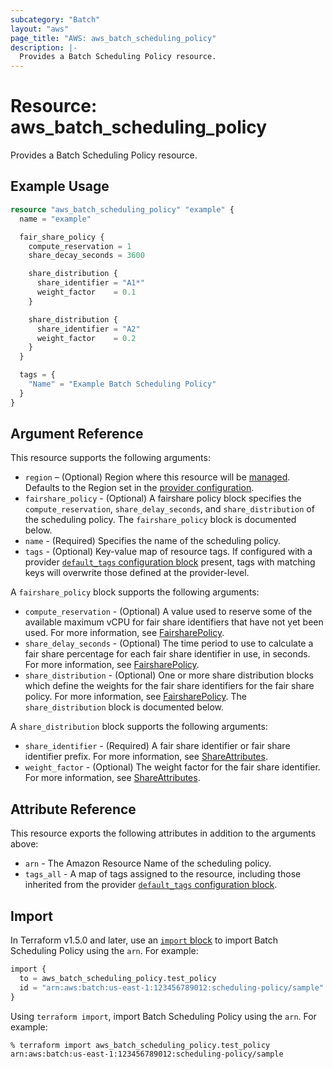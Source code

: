 ```yaml
---
subcategory: "Batch"
layout: "aws"
page_title: "AWS: aws_batch_scheduling_policy"
description: |-
  Provides a Batch Scheduling Policy resource.
---
```


# Resource: aws_batch_scheduling_policy

Provides a Batch Scheduling Policy resource.

## Example Usage

```terraform
resource "aws_batch_scheduling_policy" "example" {
  name = "example"

  fair_share_policy {
    compute_reservation = 1
    share_decay_seconds = 3600

    share_distribution {
      share_identifier = "A1*"
      weight_factor    = 0.1
    }

    share_distribution {
      share_identifier = "A2"
      weight_factor    = 0.2
    }
  }

  tags = {
    "Name" = "Example Batch Scheduling Policy"
  }
}
```

## Argument Reference

This resource supports the following arguments:

* `region` – (Optional) Region where this resource will be [managed](https://docs.aws.amazon.com/general/latest/gr/rande.html#regional-endpoints). Defaults to the Region set in the [provider configuration](https://registry.terraform.io/providers/hashicorp/aws/latest/docs#aws-configuration-reference).
* `fairshare_policy` - (Optional) A fairshare policy block specifies the `compute_reservation`, `share_delay_seconds`, and `share_distribution` of the scheduling policy. The `fairshare_policy` block is documented below.
* `name` - (Required) Specifies the name of the scheduling policy.
* `tags` - (Optional) Key-value map of resource tags. If configured with a provider [`default_tags` configuration block](https://registry.terraform.io/providers/hashicorp/aws/latest/docs#default_tags-configuration-block) present, tags with matching keys will overwrite those defined at the provider-level.

A `fairshare_policy` block supports the following arguments:

* `compute_reservation` - (Optional) A value used to reserve some of the available maximum vCPU for fair share identifiers that have not yet been used. For more information, see [FairsharePolicy](https://docs.aws.amazon.com/batch/latest/APIReference/API_FairsharePolicy.html).
* `share_delay_seconds` - (Optional) The time period to use to calculate a fair share percentage for each fair share identifier in use, in seconds. For more information, see [FairsharePolicy](https://docs.aws.amazon.com/batch/latest/APIReference/API_FairsharePolicy.html).
* `share_distribution` - (Optional) One or more share distribution blocks which define the weights for the fair share identifiers for the fair share policy. For more information, see [FairsharePolicy](https://docs.aws.amazon.com/batch/latest/APIReference/API_FairsharePolicy.html). The `share_distribution` block is documented below.

A `share_distribution` block supports the following arguments:

* `share_identifier` - (Required) A fair share identifier or fair share identifier prefix. For more information, see [ShareAttributes](https://docs.aws.amazon.com/batch/latest/APIReference/API_ShareAttributes.html).
* `weight_factor` - (Optional) The weight factor for the fair share identifier. For more information, see [ShareAttributes](https://docs.aws.amazon.com/batch/latest/APIReference/API_ShareAttributes.html).

## Attribute Reference

This resource exports the following attributes in addition to the arguments above:

* `arn` - The Amazon Resource Name of the scheduling policy.
* `tags_all` - A map of tags assigned to the resource, including those inherited from the provider [`default_tags` configuration block](https://registry.terraform.io/providers/hashicorp/aws/latest/docs#default_tags-configuration-block).

## Import

In Terraform v1.5.0 and later, use an [`import` block](https://developer.hashicorp.com/terraform/language/import) to import Batch Scheduling Policy using the `arn`. For example:

```terraform
import {
  to = aws_batch_scheduling_policy.test_policy
  id = "arn:aws:batch:us-east-1:123456789012:scheduling-policy/sample"
}
```

Using `terraform import`, import Batch Scheduling Policy using the `arn`. For example:

```console
% terraform import aws_batch_scheduling_policy.test_policy arn:aws:batch:us-east-1:123456789012:scheduling-policy/sample
```
